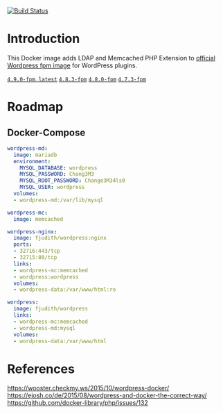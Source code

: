 [![Build Status](https://travis-ci.org/fjudith/docker-wordpress.svg?branch=master)](https://travis-ci.org/fjudith/docker-wordpress)

# Introduction

This Docker image adds LDAP and Memcached PHP Extension to [official Wordpress fpm image](https://hub.docker.com/_/wordpress/) for WordPress plugins.

[`4.9.0-fpm`, `latest`](https://github.com/fjudith/docker-wordpress/tree/4.9.0-fpm)
[`4.8.3-fpm`](https://github.com/fjudith/docker-wordpress/tree/4.8.3-fpm)
[`4.8.0-fpm`](https://github.com/fjudith/docker-wordpress/tree/4.8.0-fpm)
[`4.7.3-fpm`](https://github.com/fjudith/docker-wordpress/tree/4.7.3-fpm)

# Roadmap 

## Docker-Compose

```yml
wordpress-md:
  image: mariadb
  environment:
    MYSQL_DATABASE: wordpress
    MYSQL_PASSWORD: Chang3M3
    MYSQL_ROOT_PASSWORD: Change3M34ls0
    MYSQL_USER: wordpress
  volumes:
  - wordpress-md:/var/lib/mysql

wordpress-mc:
  image: memcached

wordpress-nginx:
  image: fjudith/wordpress:nginx
  ports:
  - 32716:443/tcp
  - 32715:80/tcp
  links:
  - wordpress-mc:memcached
  - wordpress:wordpress
  volumes:
  - wordpress-data:/var/www/html:ro

wordpress:
  image: fjudith/wordpress
  links:
  - wordpress-mc:memcached
  - wordpress-md:mysql
  volumes:
  - wordpress-data:/var/www/html
```

# References
https://wooster.checkmy.ws/2015/10/wordpress-docker/
https://ejosh.co/de/2015/08/wordpress-and-docker-the-correct-way/
https://github.com/docker-library/php/issues/132

